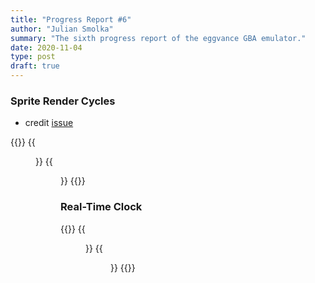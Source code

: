 ```yaml
---
title: "Progress Report #6"
author: "Julian Smolka"
summary: "The sixth progress report of the eggvance GBA emulator."
date: 2020-11-04
type: post
draft: true
---
```

### Sprite Render Cycles
- credit [issue](https://github.com/jsmolka/eggvance/issues/2)

{{<figures>}}
  {{<figure src="eggvance/sprite_cycles_bug.png" caption="">}}
  {{<figure src="eggvance/sprite_cycles.png" caption="">}}
{{</figures>}}

### Real-Time Clock

{{<figures>}}
  {{<figure src="eggvance/emerald_berry_1.png" caption="">}}
  {{<figure src="eggvance/emerald_berry_2.png" caption="">}}
{{</figures>}}

